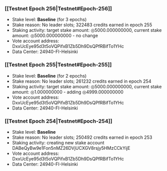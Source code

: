 ### [[Testnet Epoch 256|Testnet#Epoch-256]]
* Stake level: **Baseline** (for 3 epochs)
* Stake reason: No leader slots; 322483 credits earned in epoch 255
* Staking activity: target stake amount: ◎5000.000000000, current stake amount: ◎5000.000000000 - no change
* Vote account address: DxxUcEye95d3t5oVQPifxB1Zb5Dh9DsQPfRBifTo1YHc
* Data Center: 24940-FI-Helsinki
### [[Testnet Epoch 255|Testnet#Epoch-255]]
* Stake level: **Baseline** (for 2 epochs)
* Stake reason: No leader slots; 261232 credits earned in epoch 254
* Staking activity: target stake amount: ◎5000.000000000, current stake amount: ◎1.000000000 - adding ◎4999.000000000
* Vote account address: DxxUcEye95d3t5oVQPifxB1Zb5Dh9DsQPfRBifTo1YHc
* Data Center: 24940-FI-Helsinki
### [[Testnet Epoch 254|Testnet#Epoch-254]]
* Stake level: **Baseline**
* Stake reason: No leader slots; 250492 credits earned in epoch 253
* Staking activity: creating new stake account DABeQyBw9e1Fon5nMZ26DVjUCXGV8rsjy5HMzCCkYijE
* Vote account address: DxxUcEye95d3t5oVQPifxB1Zb5Dh9DsQPfRBifTo1YHc
* Data Center: 24940-FI-Helsinki